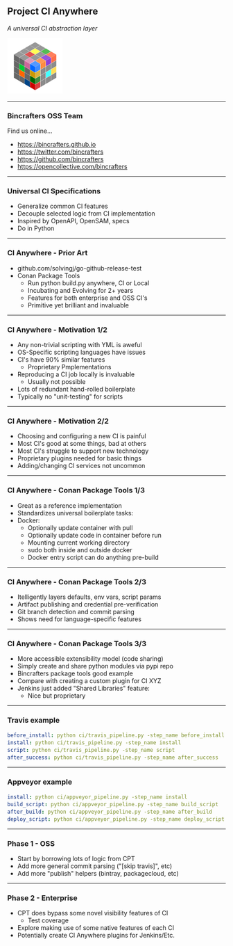 ## Project CI Anywhere
*A universal CI abstraction layer*

![Image](./assets/BcCube128.png)

---
### Bincrafters OSS Team

Find us online...
* https://bincrafters.github.io
* https://twitter.com/bincrafters
* https://github.com/bincrafters
* https://opencollective.com/bincrafters

---
### Universal CI Specifications
* Generalize common CI features 
* Decouple selected logic from CI implementation
* Inspired by OpenAPI, OpenSAM, specs 
* Do in Python

---
### CI Anywhere - Prior Art
* github.com/solvingj/go-github-release-test
* Conan Package Tools
	* Run python build.py anywhere,  CI or Local
	* Incubating and Evolving for 2+ years
	* Features for both enterprise and OSS CI's
	* Primitive yet brilliant and invaluable
	
---
### CI Anywhere - Motivation 1/2
* Any non-trivial scripting with YML is aweful
* OS-Specific scripting languages have issues
* CI's have 90% similar features
	* Proprietary Pmplementations
* Reproducing a CI job locally is invaluable
	* Usually not possible
* Lots of redundant hand-rolled boilerplate
* Typically no "unit-testing" for scripts

---
### CI Anywhere - Motivation 2/2
* Choosing and configuring a new CI is painful
* Most CI's good at some things, bad at others
* Most CI's struggle to support new technology
* Proprietary plugins needed for basic things
* Adding/changing CI services not uncommon

---
### CI Anywhere - Conan Package Tools 1/3
* Great as a reference implementation
* Standardizes universal boilerplate tasks:
* Docker:
	* Optionally update container with pull 
	* Optionally update code in container before run
	* Mounting current working directory
	* sudo both inside and outside docker
	* Docker entry script can do anything pre-build

---
### CI Anywhere - Conan Package Tools 2/3
* Itelligently layers defaults, env vars, script params
* Artifact publishing and credential pre-verification
* Git branch detection and commit parsing
* Shows need for language-specific features

---
### CI Anywhere - Conan Package Tools 3/3
* More accessible extensibility model (code sharing)
* Simply create and share python modules via pypi repo
* Bincrafters package tools good example
* Compare with creating a custom plugin for CI XYZ
* Jenkins just added "Shared Libraries" feature: 
	* Nice but proprietary

---
### Travis example
```yml
before_install: python ci/travis_pipeline.py -step_name before_install
install: python ci/travis_pipeline.py -step_name install
script: python ci/travis_pipeline.py -step_name script
after_success: python ci/travis_pipeline.py -step_name after_success
```
---
### Appveyor example
```yml
install: python ci/appveyor_pipeline.py -step_name install
build_script: python ci/appveyor_pipeline.py -step_name build_script
after_build: python ci/appveyor_pipeline.py -step_name after_build
deploy_script: python ci/appveyor_pipeline.py -step_name deploy_script
```
---
### Phase 1 - OSS
* Start by borrowing lots of logic from CPT
* Add more general commit parsing ("[skip travis]", etc)
* Add more "publish" helpers (bintray, packagecloud, etc)


---
### Phase 2 - Enterprise
* CPT does bypass some novel visibility features of CI 
	* Test coverage  
* Explore making use of some native features of each CI
* Potentially create CI Anywhere plugins for Jenkins/Etc.
